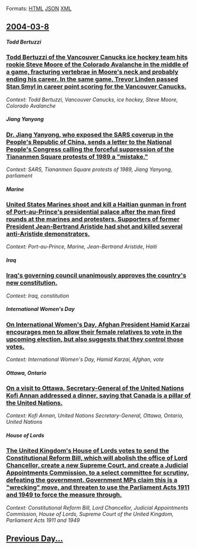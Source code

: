 
Formats: [HTML](2004/03/8/index.html)  [JSON](2004/03/8/index.json)  [XML](2004/03/8/index.xml)  

## [2004-03-8](/news/2004/03/8/index.md)

##### Todd Bertuzzi
### [ Todd Bertuzzi of the Vancouver Canucks ice hockey team hits rookie Steve Moore of the Colorado Avalanche in the middle of a game, fracturing vertebrae in Moore's neck and probably ending his career. In the same game, Trevor Linden passed Stan Smyl in career point scoring for the Vancouver Canucks. ](/news/2004/03/8/todd-bertuzzi-of-the-vancouver-canucks-ice-hockey-team-hits-rookie-steve-moore-of-the-colorado-avalanche-in-the-middle-of-a-game-fracturin.md)
_Context: Todd Bertuzzi, Vancouver Canucks, ice hockey, Steve Moore, Colorado Avalanche_

##### Jiang Yanyong
### [ Dr. Jiang Yanyong, who exposed the SARS coverup in the People's Republic of China, sends a letter to the National People's Congress calling the forceful suppression of the Tiananmen Square protests of 1989 a "mistake." ](/news/2004/03/8/dr-jiang-yanyong-who-exposed-the-sars-coverup-in-the-people-s-republic-of-china-sends-a-letter-to-the-national-people-s-congress-calling.md)
_Context: SARS, Tiananmen Square protests of 1989, Jiang Yanyong, parliament_

##### Marine
### [ United States Marines shoot and kill a Haitian gunman in front of Port-au-Prince's presidential palace after the man fired rounds at the marines and protesters. Supporters of former President Jean-Bertrand Aristide had shot and killed several anti-Aristide demonstrators.](/news/2004/03/8/united-states-marines-shoot-and-kill-a-haitian-gunman-in-front-of-port-au-prince-s-presidential-palace-after-the-man-fired-rounds-at-the-ma.md)
_Context: Port-au-Prince, Marine, Jean-Bertrand Aristide, Haiti_

##### Iraq
### [ Iraq's governing council unanimously approves the country's new constitution. ](/news/2004/03/8/iraq-s-governing-council-unanimously-approves-the-country-s-new-constitution.md)
_Context: Iraq, constitution_

##### International Women's Day
### [ On International Women's Day, Afghan President Hamid Karzai encourages men to allow their female relatives to vote in the upcoming election, but also suggests that they control those votes. ](/news/2004/03/8/on-international-women-s-day-afghan-president-hamid-karzai-encourages-men-to-allow-their-female-relatives-to-vote-in-the-upcoming-election.md)
_Context: International Women's Day, Hamid Karzai, Afghan, vote_

##### Ottawa, Ontario
### [ On a visit to Ottawa, Secretary-General of the United Nations Kofi Annan addressed a dinner, saying that Canada is a pillar of the United Nations. ](/news/2004/03/8/on-a-visit-to-ottawa-secretary-general-of-the-united-nations-kofi-annan-addressed-a-dinner-saying-that-canada-is-a-pillar-of-the-united-n.md)
_Context: Kofi Annan, United Nations Secretary-General, Ottawa, Ontario, United Nations_

##### House of Lords
### [ The United Kingdom's House of Lords votes to send the Constitutional Reform Bill, which will abolish the office of Lord Chancellor, create a new Supreme Court, and create a Judicial Appointments Commission, to a select committee for scrutiny, defeating the government. Government MPs claim this is a "wrecking" move, and threaten to use the Parliament Acts 1911 and 1949 to force the measure through. ](/news/2004/03/8/the-united-kingdom-s-house-of-lords-votes-to-send-the-constitutional-reform-bill-which-will-abolish-the-office-of-lord-chancellor-create.md)
_Context: Constitutional Reform Bill, Lord Chancellor, Judicial Appointments Commission, House of Lords, Supreme Court of the United Kingdom, Parliament Acts 1911 and 1949_

## [Previous Day...](/news/2004/03/7/index.md)

